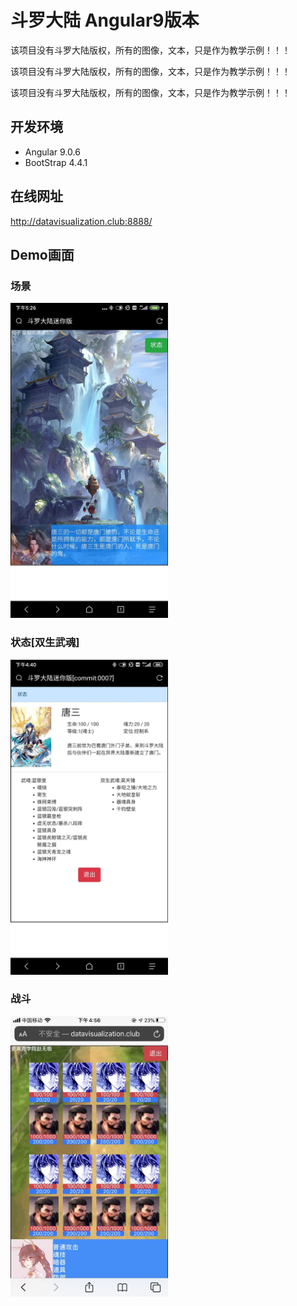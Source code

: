 # 斗罗大陆 Angular9版本

该项目没有斗罗大陆版权，所有的图像，文本，只是作为教学示例！！！

该项目没有斗罗大陆版权，所有的图像，文本，只是作为教学示例！！！

该项目没有斗罗大陆版权，所有的图像，文本，只是作为教学示例！！！

## 开发环境

- Angular 9.0.6
- BootStrap 4.4.1

## 在线网址

http://datavisualization.club:8888/

## Demo画面

### 场景

<img src="Demo/场景20200310.jpg" width="50%">

### 状态[双生武魂]

<img src="Demo/状态20200310.jpg" width="50%">

### 战斗

<img src="Demo/战斗20200312.jpg" width="50%">
